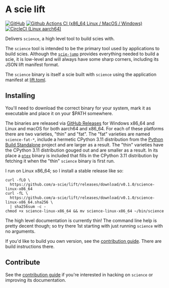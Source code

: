 # A scie lift

[![GitHub](https://img.shields.io/github/license/a-scie/lift)](LICENSE)
[![Github Actions CI (x86_64 Linux / MacOS / Windows)](https://github.com/a-scie/lift/actions/workflows/ci.yml/badge.svg)](https://github.com/a-scie/lift/actions/workflows/ci.yml)
[![CircleCI (Linux aarch64)](https://circleci.com/gh/a-scie/lift.svg?style=svg)](https://circleci.com/gh/a-scie/lift)

Delivers `science`, a high level tool to build scies with.

The `science` tool is intended to be the primary tool used by applications to build scies. Although
the [`scie-jump`](https://github.com/a-scie/jump) provides everything needed to build a scie, it is
low-level and will always have some sharp corners, including its JSON lift manifest format.

The `science` binary is itself a scie built with `science` using the application manifest at
[lift.toml](lift.toml).

## Installing

You'll need to download the correct binary for your system, mark it as executable and place it on
your $PATH somewhere.

The binaries are released via [GitHub Releases](https://github.com/a-scie/lift/releases)
for Windows x86_64 and Linux and macOS for both aarch64 and x86_64. For each of these platforms
there are two varieties, "thin" and "fat". The "fat" varieties are named `science-fat-*`, include
a hermetic CPython 3.11 distribution from the [Python Build Standalone]() project and are larger as
a result. The "thin" varieties have the CPython 3.11 distribution gouged out and are smaller as a
result. In its place a [`ptex`](https://github.com/a-scie/ptex) binary is included that fills in the
CPython 3.11 distribution by fetching it when the "thin" `science` binary is first run.

I run on Linux x86_64; so I install a stable release like so:
```
curl -fLO \
  https://github.com/a-scie/lift/releases/download/v0.1.0/science-linux-x86_64
curl -fL \
  https://github.com/a-scie/lift/releases/download/v0.1.0/science-linux-x86_64.sha256 \
  | sha256sum -c -
chmod +x science-linux-x86_64 && mv science-linux-x86_64 ~/bin/science
```

The high level documentation is currently thin! The command line help is pretty decent though; so
try there 1st starting with just running `science` with no arguments.

If you'd like to build you own version, see the [contribution guide](CONTRIBUTING.md). There are
build instructions there.

## Contribute

See the [contribution guide](CONTRIBUTING.md) if you're interested in hacking on `science` or
improving its documentation.